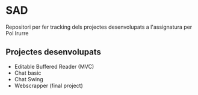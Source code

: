 # SAD
Repositori per fer tracking dels projectes desenvolupats a l'assignatura per Pol Irurre

## Projectes desenvolupats
- Editable Buffered Reader (MVC)
- Chat basic
- Chat Swing
- Webscrapper (final project)

